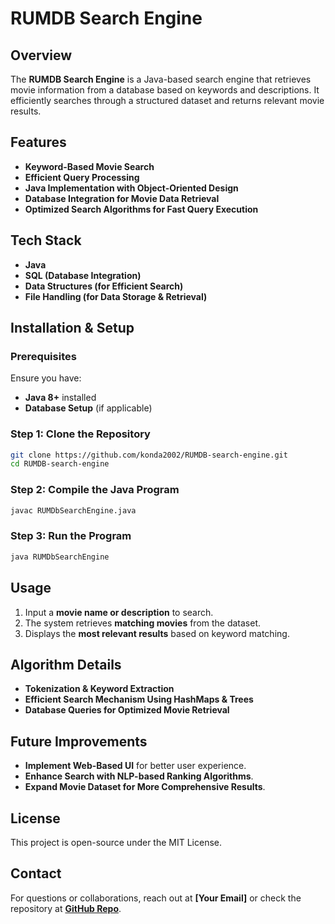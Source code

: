 # RUMDB Search Engine

## Overview
The **RUMDB Search Engine** is a Java-based search engine that retrieves movie information from a database based on keywords and descriptions. It efficiently searches through a structured dataset and returns relevant movie results.

## Features
- **Keyword-Based Movie Search**
- **Efficient Query Processing**
- **Java Implementation with Object-Oriented Design**
- **Database Integration for Movie Data Retrieval**
- **Optimized Search Algorithms for Fast Query Execution**

## Tech Stack
- **Java**
- **SQL (Database Integration)**
- **Data Structures (for Efficient Search)**
- **File Handling (for Data Storage & Retrieval)**

## Installation & Setup
### Prerequisites
Ensure you have:
- **Java 8+** installed
- **Database Setup** (if applicable)

### Step 1: Clone the Repository
```sh
git clone https://github.com/konda2002/RUMDB-search-engine.git
cd RUMDB-search-engine
```

### Step 2: Compile the Java Program
```sh
javac RUMDbSearchEngine.java
```

### Step 3: Run the Program
```sh
java RUMDbSearchEngine
```

## Usage
1. Input a **movie name or description** to search.
2. The system retrieves **matching movies** from the dataset.
3. Displays the **most relevant results** based on keyword matching.

## Algorithm Details
- **Tokenization & Keyword Extraction**
- **Efficient Search Mechanism Using HashMaps & Trees**
- **Database Queries for Optimized Movie Retrieval**

## Future Improvements
- **Implement Web-Based UI** for better user experience.
- **Enhance Search with NLP-based Ranking Algorithms**.
- **Expand Movie Dataset for More Comprehensive Results**.

## License
This project is open-source under the MIT License.

## Contact
For questions or collaborations, reach out at **[Your Email]** or check the repository at **[GitHub Repo](https://github.com/konda2002/RUMDB-search-engine)**.

